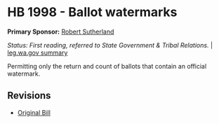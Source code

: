 # HB 1998 - Ballot watermarks
**Primary Sponsor:** [Robert Sutherland](/person/leg/sutherla_ro.md)

*Status: First reading, referred to State Government & Tribal Relations.* | [leg.wa.gov summary](https://app.leg.wa.gov/billsummary?BillNumber=1998&Year=2021)

Permitting only the return and count of ballots that contain an official watermark.

## Revisions
* [Original Bill](1/)